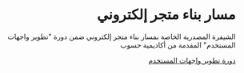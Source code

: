 <div dir="rtl">
<h1> مسار بناء متجر إلكتروني </h1>
<p>الشيفرة المصدرية الخاصة بمسار بناء متجر إلكتروني ضمن دورة "تطوير واجهات المستخدم" المقدمة من أكاديمية حسوب</p>

<div>
<a href="https://academy.hsoub.com/learn/front-end-web-development/">دورة تطوير واجهات المستخدم</a>
</div>
</div>
